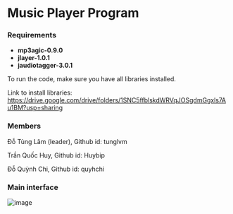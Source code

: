 # Music Player Program

### Requirements

- **mp3agic-0.9.0**
- **jlayer-1.0.1**
- **jaudiotagger-3.0.1** 

To run the code, make sure you have all libraries installed.

Link to install libraries: https://drive.google.com/drive/folders/1SNC5ffblskdWRVqJOSgdmGgxls7Au1BM?usp=sharing

### Members

Đỗ Tùng Lâm (leader), Github id: tunglvm

Trần Quốc Huy, Github id: Huybip

Đỗ Quỳnh Chi, Github id: quyhchi

### Main interface

![image](https://github.com/user-attachments/assets/5f5faf5c-a123-4042-bd16-9907f4948cef)




